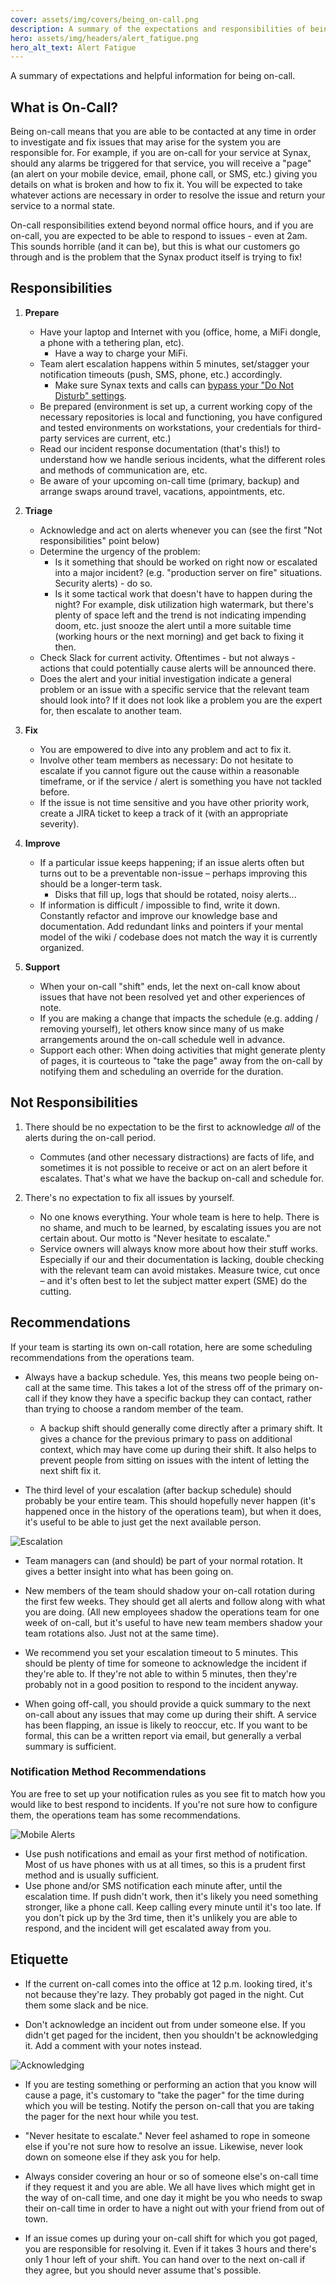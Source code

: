 ```yaml
---
cover: assets/img/covers/being_on-call.png
description: A summary of the expectations and responsibilities of being on-call at Synax, along with some best practice and etiquette recommendations.
hero: assets/img/headers/alert_fatigue.png
hero_alt_text: Alert Fatigue
---
```

A summary of expectations and helpful information for being on-call.

## What is On-Call?
Being on-call means that you are able to be contacted at any time in order to investigate and fix issues that may arise for the system you are responsible for. For example, if you are on-call for your service at Synax, should any alarms be triggered for that service, you will receive a "page" (an alert on your mobile device, email, phone call, or SMS, etc.) giving you details on what is broken and how to fix it. You will be expected to take whatever actions are necessary in order to resolve the issue and return your service to a normal state.

On-call responsibilities extend beyond normal office hours, and if you are on-call, you are expected to be able to respond to issues - even at 2am. This sounds horrible (and it can be), but this is what our customers go through and is the problem that the Synax product itself is trying to fix!

## Responsibilities

1. **Prepare**
    * Have your laptop and Internet with you (office, home, a MiFi dongle, a phone with a tethering plan, etc).
        * Have a way to charge your MiFi.
    * Team alert escalation happens within 5 minutes, set/stagger your notification timeouts (push, SMS, phone, etc.) accordingly.
        * Make sure Synax texts and calls can [bypass your "Do Not Disturb" settings](https://support.synax.io/docs/notification-phone-numbers).
    * Be prepared (environment is set up, a current working copy of the necessary repositories is local and functioning, you have configured and tested environments on workstations, your credentials for third-party services are current, etc.)
    * Read our incident response documentation (that's this!) to understand how we handle serious incidents, what the different roles and methods of communication are, etc.
    * Be aware of your upcoming on-call time (primary, backup) and arrange swaps around travel, vacations, appointments, etc.

1. **Triage**
    * Acknowledge and act on alerts whenever you can (see the first "Not responsibilities" point below)
    * Determine the urgency of the problem:
        * Is it something that should be worked on right now or escalated into a major incident? (e.g. "production server on fire" situations. Security alerts) - do so.
        * Is it some tactical work that doesn't have to happen during the night? For example, disk utilization high watermark, but there's plenty of space left and the trend is not indicating impending doom, etc. just snooze the alert until a more suitable time (working hours or the next morning) and get back to fixing it then.
    * Check Slack for current activity. Oftentimes - but not always -  actions that could potentially cause alerts will be announced there.
    * Does the alert and your initial investigation indicate a general problem or an issue with a specific service that the relevant team should look into? If it does not look like a problem you are the expert for, then escalate to another team.

1. **Fix**
    * You are empowered to dive into any problem and act to fix it.
    * Involve other team members as necessary: Do not hesitate to escalate if you cannot figure out the cause within a reasonable timeframe, or if the service / alert is something you have not tackled before.
    * If the issue is not time sensitive and you have other priority work, create a JIRA ticket to keep a track of it (with an appropriate severity).

1. **Improve**
    * If a particular issue keeps happening; if an issue alerts often but turns out to be a preventable non-issue – perhaps improving this should be a longer-term task.
        * Disks that fill up, logs that should be rotated, noisy alerts...
    * If information is difficult / impossible to find, write it down. Constantly refactor and improve our knowledge base and documentation. Add redundant links and pointers if your mental model of the wiki / codebase does not match the way it is currently organized.

1. **Support**
    * When your on-call "shift" ends, let the next on-call know about issues that have not been resolved yet and other experiences of note.
    * If you are making a change that impacts the schedule (e.g. adding / removing yourself), let others know since many of us make arrangements around the on-call schedule well in advance.
    * Support each other: When doing activities that might generate plenty of pages, it is courteous to "take the page" away from the on-call by notifying them and scheduling an override for the duration.

## Not Responsibilities

1. There should be no expectation to be the first to acknowledge _all_ of the alerts during the on-call period.
    * Commutes (and other necessary distractions) are facts of life, and sometimes it is not possible to receive or act on an alert before it escalates. That's what we have the backup on-call and schedule for.

1. There's no expectation to fix all issues by yourself.
    * No one knows everything. Your whole team is here to help. There is no shame, and much to be learned, by escalating issues you are not certain about. Our motto is "Never hesitate to escalate."
    * Service owners will always know more about how their stuff works. Especially if our and their documentation is lacking, double checking with the relevant team can avoid mistakes. Measure twice, cut once – and it's often best to let the subject matter expert (SME) do the cutting.

## Recommendations
If your team is starting its own on-call rotation, here are some scheduling recommendations from the operations team.

* Always have a backup schedule. Yes, this means two people being on-call at the same time. This takes a lot of the stress off of the primary on-call if they know they have a specific backup they can contact, rather than trying to choose a random member of the team.
    * A backup shift should generally come directly after a primary shift. It gives a chance for the previous primary to pass on additional context, which may have come up during their shift. It also helps to prevent people from sitting on issues with the intent of letting the next shift fix it.

* The third level of your escalation (after backup schedule) should probably be your entire team. This should hopefully never happen (it's happened once in the history of the operations team), but when it does, it's useful to be able to just get the next available person.

![Escalation](../assets/img/misc/escalation.png)

* Team managers can (and should) be part of your normal rotation. It gives a better insight into what has been going on.

* New members of the team should shadow your on-call rotation during the first few weeks. They should get all alerts and follow along with what you are doing. (All new employees shadow the operations team for one week of on-call, but it's useful to have new team members shadow your team rotations also. Just not at the same time).

* We recommend you set your escalation timeout to 5 minutes. This should be plenty of time for someone to acknowledge the incident if they're able to. If they're not able to within 5 minutes, then they're probably not in a good position to respond to the incident anyway.

* When going off-call, you should provide a quick summary to the next on-call about any issues that may come up during their shift. A service has been flapping, an issue is likely to reoccur, etc. If you want to be formal, this can be a written report via email, but generally a verbal summary is sufficient.

### Notification Method Recommendations
You are free to set up your notification rules as you see fit to match how you would like to best respond to incidents. If you're not sure how to configure them, the operations team has some recommendations.

![Mobile Alerts](../assets/img/misc/mobile_alerts.png)

* Use push notifications and email as your first method of notification. Most of us have phones with us at all times, so this is a prudent first method and is usually sufficient.
* Use phone and/or SMS notification each minute after, until the escalation time. If push didn't work, then it's likely you need something stronger, like a phone call. Keep calling every minute until it's too late. If you don't pick up by the 3rd time, then it's unlikely you are able to respond, and the incident will get escalated away from you.

## Etiquette

* If the current on-call comes into the office at 12 p.m. looking tired, it's not because they're lazy. They probably got paged in the night. Cut them some slack and be nice.

* Don't acknowledge an incident out from under someone else. If you didn't get paged for the incident, then you shouldn't be acknowledging it. Add a comment with your notes instead.

![Acknowledging](../assets/img/misc/ack.png)

* If you are testing something or performing an action that you know will cause a page, it's customary to "take the pager" for the time during which you will be testing. Notify the person on-call that you are taking the pager for the next hour while you test.

* "Never hesitate to escalate." Never feel ashamed to rope in someone else if you're not sure how to resolve an issue. Likewise, never look down on someone else if they ask you for help.

* Always consider covering an hour or so of someone else's on-call time if they request it and you are able. We all have lives which might get in the way of on-call time, and one day it might be you who needs to swap their on-call time in order to have a night out with your friend from out of town.

* If an issue comes up during your on-call shift for which you got paged, you are responsible for resolving it. Even if it takes 3 hours and there's only 1 hour left of your shift. You can hand over to the next on-call if they agree, but you should never assume that's possible.
